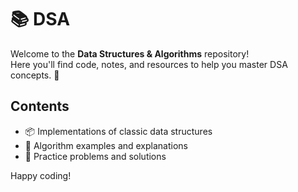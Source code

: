 # 📚 DSA

Welcome to the **Data Structures & Algorithms** repository!  
Here you'll find code, notes, and resources to help you master DSA concepts. 🚀

## Contents

- 📦 Implementations of classic data structures
- 🧩 Algorithm examples and explanations
- 📝 Practice problems and solutions

Happy coding!